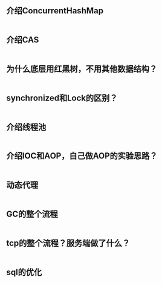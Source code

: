 ## 介绍ConcurrentHashMap

```

```

## 介绍CAS

```

```

## 为什么底层用红黑树，不用其他数据结构？

```

```

## synchronized和Lock的区别？

```

```

## 介绍线程池

```

```

## 介绍IOC和AOP，自己做AOP的实验思路？

```

```

## 动态代理

```

```

## GC的整个流程

```

```

## tcp的整个流程？服务端做了什么？

```

```

## sql的优化

```

```
